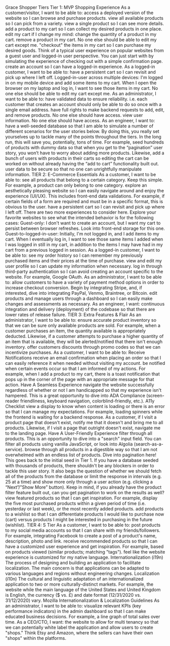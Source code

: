 Grace Shopper Tiers
Tier 1: MVP Shopping Experience
As a customer/visitor, I want to be able to:
access a deployed version of the website so I can browse and purchase products.
view all available products so I can pick from a variety.
view a single product so I can see more details.
add a product to my cart so I can collect my desired products in one place.
edit my cart if I change my mind:
change the quantity of a product in my cart.
remove a product in my cart.
No one else should be able to edit my cart except me.
"checkout" the items in my cart so I can purchase my desired goods.
Think of a typical user experience on popular websites from a guest user and logged-in user perspective.
You can just start with by simulating the experience of checking out with a simple confirmation page.
create an account so I can have a logged-in experience.
As a logged-in customer, I want to be able to:
have a persistent cart so I can revisit and pick up where I left off.
Logged-in-user across multiple devices: I'm logged in on my mobile device and add some items to my cart. When I open the browser on my laptop and log in, I want to see those items in my cart.
No one else should be able to edit my cart except me.
As an administrator, I want to be able to:
have validated data to ensure reliability.
i.e. each customer that creates an account should only be able to do so once with a single email address.
have full rights to make backend requests to add, edit, and remove products.
No one else should have access.
view user information.
No one else should have access.
As an engineer, I want to:
have a well-seeded database so that I am able to simulate a number of different scenarios for the user stories below.
By doing this, you really set yourselves up to tackle many of the points throughout the tiers. In the long run, this will save you, potentially, tons of time.
For example, seed hundreds of products with dummy data so that when you get to the “pagination” user story, you won’t have to worry about adding more products.
Likewise, add a bunch of users with products in their carts so editing the cart can be worked on without already having the “add to cart” functionality built out.
user data to be secure so that no one can unrightfully manipulate information.
TIER 2: E-Commerce Essentials
As a customer, I want to be able to:
see all products that belong to a certain category.
Keep this simple. For example, a product can only belong to one category.
explore an aesthetically pleasing website so I can easily navigate around and enjoy the experience (UI/UX).
This includes front-end data validations. For example, if certain fields of a form are required and must be in a specific format, this is obvious to the user.
have a persistent cart so I can revisit and pick up where I left off.
There are two more experiences to consider here. Explore your favorite websites to see what the intended behavior is for the following cases:
Guest-only: I don't want to create an account, but I want my cart to persist between browser refreshes.
Look into front-end storage for this one.
Guest-to-logged-in-user: Initially, I'm not logged in, and I add items to my cart. When I eventually log in, I want to see those same items I added when I was logged in still in my cart, in addition to the items I may have had in my cart from a previous logged in session.
As a logged-in customer, I want to be able to:
see my order history so I can remember my previously purchased items and their prices at the time of purchase.
view and edit my user profile so I can update my information when necessary.
log in through third-party authentication so I can avoid creating an account specific to the website.
For example, Google OAuth.
As an administrator, I want to be able to:
allow customers to have a variety of payment method options in order to increase checkout conversion.
Begin by integrating Stripe, and, if interested, dive into integrating PayPal, Venmo, Braintree, or Bitcoin.
edit products and manage users through a dashboard so I can easily make changes and assessments as necessary.
As an engineer, I want:
continuous integration and delivery (deployment) of the codebase so that there are lower rates of release failure.
TIER 3: Extra Features & Flair
As an administrator, I want to be able to:
ensure accurate product inventory so that we can be sure only available products are sold.
For example, when a customer purchases an item, the quantity available is appropriately deducted.
Likewise, if a customer attempts to purchase a higher quantity of an item that is available, they will be alerted/notified that there isn't enough inventory.
offer customers discounts through promo codes so that we can incentivize purchases.
As a customer, I want to be able to:
Receive Notifications
receive an email confirmation when placing an order so that I can easily reference it when needed without visiting my account.
be notified when certain events occur so that I am informed of my actions.
For example, when I add a product to my cart, there is a toast notification that pops up in the corner of the page with an appropriate message for that action.
Have A Seamless Experience
navigate the website successfully regardless of whether or not I am handicapped so that my experience isn't hampered.
This is a great opportunity to dive into ADA Compliance (screen-reader friendliness, keyboard navigation, colorblind-friendly, etc.).
A11y Checklist
view a display to know when content is loading or there is an error so that I can manage my expectations.
For example, loading spinners while the frontend is waiting for a backend response.
As a customer, if I visit a product page that doesn't exist, notify me that it doesn't and bring me to all products. Likewise, if I visit a page that outright doesn't exist, navigate me to the landing page.
Have A User-Friendly Experience
filter through all products.
This is an opportunity to dive into a "search" input field. You can filter all products using vanilla JavaScript, or look into Algolia (search-as-a-service).
browse through all products in a digestible way so that I am not overwhelmed with an endless list of products.
Dive into pagination here!
This goes back to the initial seed in Tier 1. If you have a database seeded with thousands of products, there shouldn't be any blockers in order to tackle this user story. It also begs the question of whether we should fetch all of the products from the database or limit the response in intervals (e.g. 25 at a time) and show more only through a user action (e.g. clicking a “Next”/”Show More” button).
Keep in mind, if you already have the product filter feature built out, can you get pagination to work on the results as well?
view featured products so that I can get inspiration.
For example, display the five most purchased products within a given period of time (i.e. yesterday or last week), or the most recently added products.
add products to a wishlist so that I can differentiate products I would like to purchase now (cart) versus products I might be interested in purchasing in the future (wishlist).
TIER 4: S Tier
As a customer, I want to be able to:
post products to my social media accounts so that I can share with my friends/followers.
For example, integrating Facebook to create a post of a product's name, description, photo and link.
receive recommended products so that I can have a customized user experience and get inspiration.
For example, based on products viewed (similar products; matching "tags").
feel like the website experience is customized for my native language.
Internationalization (i19n)
The process of designing and building an application to facilitate localization. The main concern is that applications can be adapted to various languages and regions without engineering changes.
Localization (i10n)
The cultural and linguistic adaptation of an internationalized application to two or more culturally-distinct markets.
For example, the website while the main language of the United States and United Kingdom is English, the currency ($ vs. £) and date format (12/31/2020 vs. 31/12/2020) vary.
Mozilla Internationalization & Localization Guidelines
As an administrator, I want to be able to:
visualize relevant KPIs (key performance indicators) in the admin dashboard so that I can make educated business decisions.
For example, a line graph of total sales over time.
As a CEO/CTO, I want:
the website to allow for multi tenancy so that we can potentially white label the application and allow users to create "shops."
Think Etsy and Amazon, where the sellers can have their own "shops" within the platforms.
